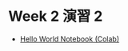 # Week 2 演習 2
 
   - [Hello World Notebook (Colab)](https://colab.research.google.com/drive/1C8b6doFr2jdGpLYzyJywXibb3-0Ltx0l?usp=drive_link)

